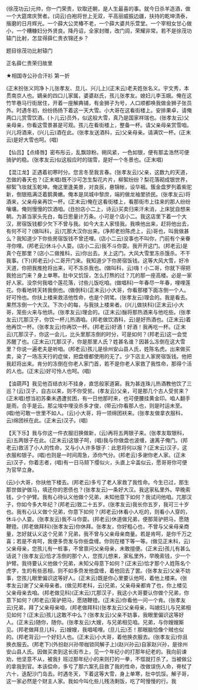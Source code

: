 <!-- { "loadSidebar": true } -->
(徐茂功云)元帅，你一门荣贵，钦取还朝，是人生最喜的事。就今日杀羊造酒，做一个大筵席庆贺者。(词云)白袍将世上无双，平高丽威振边疆，扶持的乾坤清泰，揩磨的日月辉光。一个薛大公灵椿不老，一个薛大婆共乐萱堂。一个宰相女甘心做小，一个糟糠妇分外贤良。降丹诏，全家封赠，改门闾，荣耀非常。若不是徐茂功辕门比射，怎显得薛仁贵衣锦还乡？

题目徐茂功比射辕门

正名薛仁贵荣归故里
　

★相国寺公孙合汗衫
第一折

(正末扮张义同净卜儿张孝友、旦儿、兴儿上)(正末云)老夫姓张名义。宇文秀，本贯南京人也。嫡亲的四口儿家属，婆婆赵氏，孩儿张孝友。媳妇儿李玉娥。俺在这竹竿巷马行街居住，开着一座解典铺，有金狮子为号，人口顺都唤我做金狮子张员外。时遇冬初，纷纷扬扬下着这一天大雪。小大哥在这看街楼上。安排果卓，请俺两口儿赏雪饮酒。(卜儿云)员外，似这般大雪，真乃是国家祥瑞也。(张孝友云)父亲母亲，你看这雪景甚是可观。孩儿在看街楼上，整备一杯。请父亲母亲赏雪咱。兴儿将酒来，(兴儿云)酒在此。(张孝友送酒科，云)父亲母亲。请满饮一杯。(正末云)是好大雪也呵。(唱)

【仙吕】【点绛唇】密布彤云，乱飘琼粉。朔风紧，一色如银，便有那孟浩然可便骑驴的稳。(张孝友云)似这般应时的瑞雪，是好一个冬景也。(正末唱)

【混江龙】正遇着初寒时分。您言冬至我言春。(张孝友云)父亲，这数九的天道，怎做的春天也？(正末唱)既不沙可怎生梨花片片，柳絮纷纷？梨花落砌成银世界，柳絮飞妆就玉乾坤。俺这里逢美景，对良辰，悬锦帐，设华裀。簇金盘罗列着紫驼新，倒银瓶满泛着鹅黄嫩。俺本是凤城中黎庶，端的做龙袖里骄民。(张孝友云)将酒来，父亲母亲再饮一杯。(正末云)俺在这看街楼上，看那街市上往来的那人纷纷嚷壤。俺则慢慢的饮酒咱。(丑扮店小二上，诗云)买卖归来汗未消，上床犹自想来朝。为甚当家头先白，每日思量计万条。小可是个店小二。我这店里下着一个大汉，房宿饭钱都少欠下不曾与我。如今大主人家怪我。我唤他出来，赶将他出去，有何不可？(做叫科，云)兀那大汉你出来。(净邦老扮陈虎上，云)哥也，叫我做甚么？我知道少下你些房宿饭钱不曾还哩。(店小二云)没事也不叫你，门前有个亲眷寻你哩。(邦老云)休斗小人耍。(店小二云)我不斗你耍。我开开这门。(邦老云)是真个在那里？(店小二做推科，云)你出去。关上这门。大风大雪里冻杀饿杀。不干我事。(下)(邦老云)小二哥开门来。我知道少下你房宿饭钱。这等大风大雪，好冷天道，你把我推抢将出来，可不冻杀我也。(做叫科，云)嗨！小二哥，你就下得把我抢出门来？身上单寒。肚中又饥馁，怎么打熬的过？兀的那一座高楼。必是一家好人家。没奈何我唱个莲花落，讨些儿饭吃咱。(做唱科)一年春尽一年春，哩哩莲花。你看地转天转我倒也。(做倒科)(正末云)小大哥，你看那楼下面冻倒一个人。好可怜也。你扶上楼来救活他性命，也是个阴骘。(张孝友云)理会的。我是看去。果然冻倒一个大汉。下次小的每，与我扶上楼来者。(兴儿做扶科)(正末云)小大哥，笼些火来与他烘。(张孝友云)理会的。(正末云)酾将那热酒来与他吃些。(张孝友云)兀那汉子，你饮一杯儿热酒咱。(邦老做饮酒科，云)是好热酒也。(正末云)着他再饮一杯。(张孝友云)你再饮一杯。(邦老云)好酒！好酒！我再吃一杯。(正末云)兀那汉子，你这一会儿，比头里那冻倒的时分，可是如何？(邦老云)这一会觉苏醒了也。(正末云)兀那汉子，你是那里人氏？姓甚名谁？因甚么冻倒在这大雪里？你说一遍老夫是听咱。(邦老云)孩儿是徐州安山县人氏，姓陈名虎。出来做买卖，染了一场冻天行的症侯，把盘缠都使用的无了。少下店主人家房宿饭钱。他把我赶将出来。肯分的冻倒在你老人家门首，若不是你老人家救了我性命，那得个活的人也。(正末云)好可怜人也呵。(唱)

【油葫芦】我见他百结衣衫不挂身，直恁般家道窘。我为甚连珠儿热酒教他饮了三巡？(云)汉子，自古以来，则不你受贫。(孝友云)父亲，可是那几个古人受贫来？(正末唱)想当初苏秦未遇遭贫困，有一日他那时来，也可便腰挂黄金印。咱人翻手是雨，合手是云。那尘埃中埋没杀多才俊，(带云)你看那人也，则是时运未至。(唱)他可敢一世里不如人。(云)小大哥，将一领绵团袄来。(张孝友做拿衣服科，云)绵团袄在此。(正末云)汉子。(唱)

【天下乐】我与你这一件衣服旧换做新，(云)再将五两银子来。(张孝友取银科，云)五两银子在此。(正末云)这银子呵，(唱)我与你做盘也波缠，速离子俺门。(邦老云)救活了小人的性命，又与小人许多银子：此恩将何以报？(正末云)汉子，这衣服和银子。(唱)也则是一时间周急，添你气分。(邦老云)多谢你老人家。(正末云)汉子，你着志者，(唱)有一日马颏下缨似火，头直上伞盖似云，愿哥哥你可便为官早立身。

(云)小大哥，你扶他下楼去。(邦老云)多亏了老人家救了我性命。今生已过，那生那世做驴做马，填还你的恩债也？(张孝友云)一条好大汉。我这家私里外。早晚索钱，少个护臂。我有心待认义他做个兄弟，未知他意下如何？我试问他咱。兀那汉子，你如今多大年纪？(邦老云)致二十五岁。(张孝友云)我长你五岁，我可三十岁也。我有心认义做个兄弟，你意下如何？(邦老云)休看小人吃的，则看小人穿的，休斗小人耍。(张孝友云)我不斗你耍。(邦老云)休道做兄弟，便那笼驴把马，愿随鞭镫。(邦老做拜科)(张孝友云)你休拜。张孝友，你好粗心也，不曾与父亲母亲商量，怎好就认义这个兄弟？兄弟，我不曾与父亲母亲商量。若是肯呵，是你千万之喜；若是不肯呵，我便多赍发与你些盘缠。你则在楼下等一等。(做见正末科，云)父亲母亲，您孩儿有一桩事，不曾禀问父亲母亲，未敢擅便。(正末云)孩儿有甚么话说？(张孝友云)恰才冻倒的那个人，您孩儿想来，家私里外，早晚索钱，少一个护臂。我待要认义他做个兄弟，未知父母意下如何？(正末云)恰才那个人姓陈名个虎字，生的有些恶相，则不如多赍发他盘缠，着他回去了罢。(张孝友云)父亲不妨事，您孩儿眼里偏识这等好人。(正末云)既是你心里要认他呵，着他上楼来。(张孝友云)谢了父亲母亲者。(做见邦老科，云)兄弟，父亲母亲都肯了也，你上楼见父亲母亲去咱。(邦老做见科)(正末云)兀那汉子，我这小大哥要认你做个兄弟，你意下如何？(邦老云)笼驴把马，愿随鞭镫。(正末云)你看他一问一个肯。(张孝友云)兄弟，拜了父亲母亲咱，(邦老做拜科)(张孝友云)父亲母亲，叫媳妇儿与兄弟相见如何？(正末云)孩儿这敢不中么？(张孝友云)父亲不妨事，我眼里偏识这等好人。(正末云)随你，随你。(张孝友云)大嫂，与兄弟相见咱。兄弟，与你嫂嫂厮见。(邦老做拜旦儿科，云)嫂嫂，我唱喏哩。(旦儿云)丕！那眼脑恰像个贼也似的。(邦老背云)一个好妇人也。(正末云)小大哥，着他换衣服去。(张孝友云)你且换衣服去。(邦老下)(外扮赵兴孙带枷锁同解子上)(赵兴孙云)自家赵兴孙，是徐州安山县人氏。因做买卖到这长街市上，见一个年纪小的打那年纪老的。我向前谏劝，他坚意不从，被我扌班过那年纪小的来则打的一拳，不恇就打杀了。当被做公的拿我到官。本该偿命，多亏了那六案孔目救了我的性命，改做误伤人命，脊杖了六十，迭配沙门岛去。时遇冬天，下着这等大雪，身上单寒，肚中饥馁。解子哥，这一家必然是个财主人家。我如今叫化些儿残汤剩饭，吃了呵慢慢的行。我

